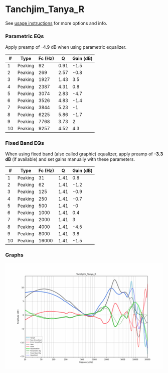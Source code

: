 # Tanchjim_Tanya_R
See [usage instructions](https://github.com/jaakkopasanen/AutoEq#usage) for more options and info.

### Parametric EQs
Apply preamp of -4.9 dB when using parametric equalizer.

|   # | Type    |   Fc (Hz) |    Q |   Gain (dB) |
|-----|---------|-----------|------|-------------|
|   1 | Peaking |        92 | 0.91 |        -1.5 |
|   2 | Peaking |       269 | 2.57 |        -0.8 |
|   3 | Peaking |      1927 | 1.43 |         3.5 |
|   4 | Peaking |      2387 | 4.31 |         0.8 |
|   5 | Peaking |      3074 | 2.83 |        -4.7 |
|   6 | Peaking |      3526 | 4.83 |        -1.4 |
|   7 | Peaking |      3844 | 5.23 |        -1   |
|   8 | Peaking |      6225 | 5.86 |        -1.7 |
|   9 | Peaking |      7768 | 3.73 |         2   |
|  10 | Peaking |      9257 | 4.52 |         4.3 |

### Fixed Band EQs
When using fixed band (also called graphic) equalizer, apply preamp of **-3.3 dB** (if available) and set gains manually with these parameters.

|   # | Type    |   Fc (Hz) |    Q |   Gain (dB) |
|-----|---------|-----------|------|-------------|
|   1 | Peaking |        31 | 1.41 |         0.8 |
|   2 | Peaking |        62 | 1.41 |        -1.2 |
|   3 | Peaking |       125 | 1.41 |        -0.9 |
|   4 | Peaking |       250 | 1.41 |        -0.7 |
|   5 | Peaking |       500 | 1.41 |        -0   |
|   6 | Peaking |      1000 | 1.41 |         0.4 |
|   7 | Peaking |      2000 | 1.41 |         3   |
|   8 | Peaking |      4000 | 1.41 |        -4.5 |
|   9 | Peaking |      8000 | 1.41 |         3.8 |
|  10 | Peaking |     16000 | 1.41 |        -1.5 |

### Graphs
![](./Tanchjim_Tanya_R.png)
